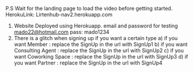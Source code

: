 P.S Wait for the landing page to load the video before getting started.
HerokuLink: 
Lirtenhub-nav2.herokuapp.com
1) Website Deployed using Herokuapp. email and password for testing mado22@hotmail.com  pass: mado1234
2) There is a glitch when signing up if you want a certain type 
a) if you want Member : replace the SignUp in the url with SignUp1
b) if you want Consulting Agent : replace the SignUp in the url with SignUp2
c) if you want Coworking Space : replace the SignUp in the url with SignUp3
d) if you want Partner : replace the SignUp in the url with SignUp4
 
